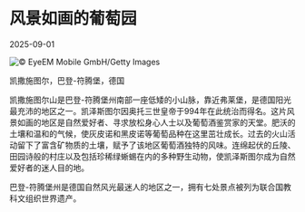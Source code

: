 # 风景如画的葡萄园

2025-09-01

![](https://cn.bing.com/th?id=OHR.FieldKaiserstuhl_ZH-CN0467488834_UHD.jpg "© EyeEM Mobile GmbH/Getty Images")

凯撒施图尔，巴登-符腾堡，德国

凯撒施图尔山是巴登-符腾堡州南部一座低矮的小山脉，靠近弗莱堡，是德国阳光最充沛的地区之一。凯泽斯图尔因奥托三世皇帝于994年在此统治而得名。这片风景如画的地区是自然爱好者、寻求放松身心人士以及葡萄酒鉴赏家的天堂。肥沃的土壤和温和的气候，使灰皮诺和黑皮诺等葡萄品种在这里茁壮成长。过去的火山活动留下了富含矿物质的土壤，赋予了该地区葡萄酒独特的风味。连绵起伏的丘陵、田园诗般的村庄以及包括珍稀绿蜥蜴在内的多种野生动物，使凯泽斯图尔成为自然爱好者的迷人目的地。

巴登-符腾堡州是德国自然风光最迷人的地区之一，拥有七处景点被列为联合国教科文组织世界遗产。


